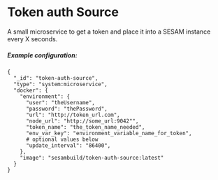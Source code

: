 # Token auth Source

A small microservice to get a token and place it into a SESAM instance every X seconds.

##### Example configuration:

```
{
  "_id": "token-auth-source",
  "type": "system:microservice",
  "docker": {
    "environment": {
      "user": "theUsername",
      "password": "thePassword",
      "url": "http://token_url.com",
      "node_url": "http://some_url:9042"",
      "token_name": "the_token_name_needed",
      "env_var_key": "environment_variable_name_for_token",
      # optional values below
      "update_interval": "86400",
    },
    "image": "sesambuild/token-auth-source:latest"
  }
}
```
